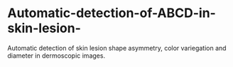 # Automatic-detection-of-ABCD-in-skin-lesion-
Automatic detection of skin lesion shape asymmetry, color variegation and diameter in dermoscopic images.
